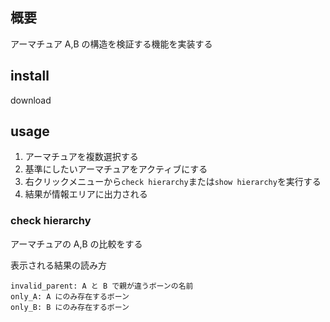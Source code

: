 ## 概要

アーマチュア A,B の構造を検証する機能を実装する

## install
download

## usage

1. アーマチュアを複数選択する
2. 基準にしたいアーマチュアをアクティブにする
3. 右クリックメニューから`check hierarchy`または`show hierarchy`を実行する
4. 結果が情報エリアに出力される

### check hierarchy

アーマチュアの A,B の比較をする

表示される結果の読み方

```
invalid_parent: A と B で親が違うボーンの名前
only_A: A にのみ存在するボーン
only_B: B にのみ存在するボーン
```
